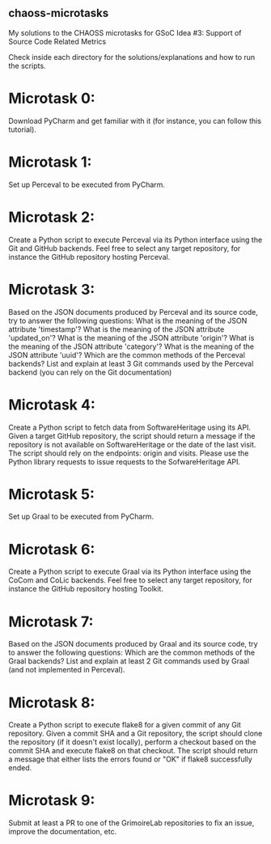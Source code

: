 ## chaoss-microtasks
My solutions to the CHAOSS microtasks for GSoC Idea #3: Support of Source Code Related Metrics 

Check inside each directory for the solutions/explanations and how to run the scripts.


# Microtask 0:
Download PyCharm and get familiar with it (for instance, you can follow this tutorial).

# Microtask 1:
Set up Perceval to be executed from PyCharm.

# Microtask 2:
Create a Python script to execute Perceval via its Python interface using the Git and GitHub backends. Feel free to select any target repository, for instance the GitHub repository hosting Perceval.

# Microtask 3:
Based on the JSON documents produced by Perceval and its source code, try to answer the following questions:
    What is the meaning of the JSON attribute 'timestamp'?
    What is the meaning of the JSON attribute 'updated_on'?
    What is the meaning of the JSON attribute 'origin'?
    What is the meaning of the JSON attribute 'category'?
    What is the meaning of the JSON attribute 'uuid'?
    Which are the common methods of the Perceval backends?
    List and explain at least 3 Git commands used by the Perceval backend (you can rely on the Git documentation)

# Microtask 4:
Create a Python script to fetch data from SoftwareHeritage using its API.
Given a target GitHub repository, the script should return a message if the repository is not available on SoftwareHeritage or the date of the last visit.
The script should rely on the endpoints: origin and visits.
Please use the Python library requests to issue requests to the SofwareHeritage API.

# Microtask 5:
Set up Graal to be executed from PyCharm.

# Microtask 6:
Create a Python script to execute Graal via its Python interface using the CoCom and CoLic backends. Feel free to select any target repository, for instance the GitHub repository hosting Toolkit.

# Microtask 7:
Based on the JSON documents produced by Graal and its source code, try to answer the following questions:
    Which are the common methods of the Graal backends?
    List and explain at least 2 Git commands used by Graal (and not implemented in Perceval).

# Microtask 8:
Create a Python script to execute flake8 for a given commit of any Git repository. Given a commit SHA and a Git repository, the script should clone the repository (if it doesn't exist locally), perform a checkout based on the commit SHA and execute flake8 on that checkout. The script should return a message that either lists the errors found or "OK" if flake8 successfully ended.

# Microtask 9:
Submit at least a PR to one of the GrimoireLab repositories to fix an issue, improve the documentation, etc.

